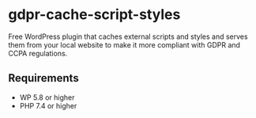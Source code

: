 # gdpr-cache-script-styles

Free WordPress plugin that caches external scripts and styles and serves them from your local website to make it more compliant with GDPR and CCPA regulations.

## Requirements

* WP 5.8 or higher
* PHP 7.4 or higher
